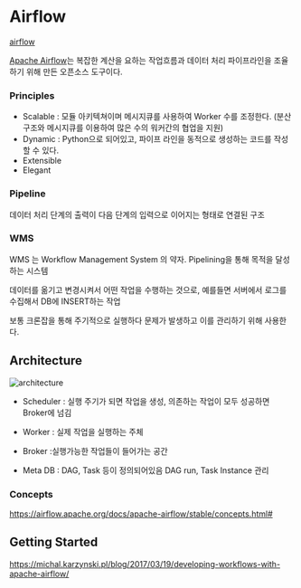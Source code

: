 # Airflow
[airflow](https://github.com/apache/airflow)

[Apache Airflow](https://airflow.apache.org/)는 복잡한 계산을 요하는 작업흐름과 데이터 처리 파이프라인을 조율하기 위해 만든 오픈소스 도구이다. 

### Principles
- Scalable : 모듈 아키텍쳐이며 메시지큐를 사용하여 Worker 수를 조정한다. (분산구조와 메시지큐를 이용하여 많은 수의 워커간의 협업을 지원)
- Dynamic : Python으로 되어있고, 파이프 라인을 동적으로 생성하는 코드를 작성할 수 있다. 
- Extensible
- Elegant

### Pipeline

데이터 처리 단계의 출력이 다음 단계의 입력으로 이어지는 형태로 연결된 구조

### WMS

WMS 는 Workflow Management System 의 약자. Pipelining을 통해 목적을 달성하는 시스템

데이터를 옮기고 변경시켜서 어떤 작업을 수행하는 것으로, 예를들면 서버에서 로그를 수집해서 DB에 INSERT하는 작업

보통 크론잡을 통해 주기적으로 실행하다 문제가 발생하고 이를 관리하기 위해 사용한다. 


## Architecture

![architecture](/doc/img/arch-diag-basic.png.png)

- Scheduler
: 실행 주기가 되면 작업을 생성, 의존하는 작업이 모두 성공하면 Broker에 넘김

- Worker
: 실제 작업을 실행하는 주체

- Broker
:실행가능한 작업들이 들어가는 공간

- Meta DB
: DAG, Task 등이 정의되어있음
DAG run, Task Instance 관리


### Concepts
https://airflow.apache.org/docs/apache-airflow/stable/concepts.html#


## Getting Started
https://michal.karzynski.pl/blog/2017/03/19/developing-workflows-with-apache-airflow/
